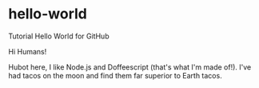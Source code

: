 # hello-world
Tutorial Hello World for GitHub

Hi Humans!

Hubot here, I like Node.js and Doffeescript (that's what I'm made of!).
I've had tacos on the moon and find them far superior to Earth tacos.
